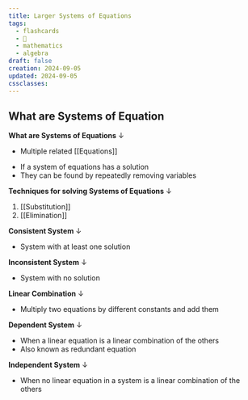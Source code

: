 ```yaml
---
title: Larger Systems of Equations
tags:
  - flashcards
  - 🌱
  - mathematics
  - algebra
draft: false
creation: 2024-09-05
updated: 2024-09-05
cssclasses: 
---
```

## What are Systems of Equation

**What are Systems of Equations**
↓
- Multiple related [[Equations]]
<!--SR:!2025-01-22,64,310-->

- If a system of equations has a solution 
- They can be found by repeatedly removing variables

**Techniques for solving Systems of Equations**
↓
1. [[Substitution]]
2. [[Elimination]]
<!--SR:!2025-08-17,253,330-->


**Consistent System**
↓
- System with at least one solution
<!--SR:!2024-12-20,8,210-->

**Inconsistent System**
↓
- System with no solution
<!--SR:!2025-02-20,93,312-->

**Linear Combination**
↓
- Multiply two equations by different constants and add them
<!--SR:!2024-12-29,13,230-->

**Dependent System**
↓
- When a linear equation is a linear combination of the others
- Also known as redundant equation
<!--SR:!2025-01-05,20,270-->

**Independent System**
↓
- When no linear equation in a system is a linear combination of the others
<!--SR:!2024-12-20,3,132-->

